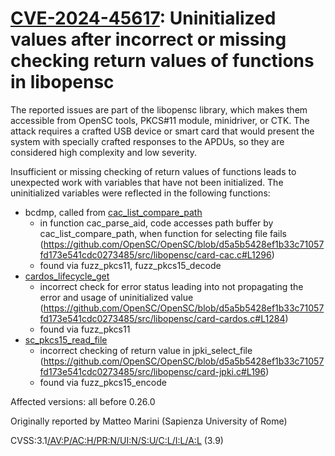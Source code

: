 # [CVE-2024-45617](https://nvd.nist.gov/vuln/detail/CVE-2024-45617): Uninitialized values after incorrect or missing checking return values of functions in libopensc

The reported issues are part of the libopensc library, which makes them accessible from OpenSC tools, PKCS#11 module, minidriver, or CTK.
The attack requires a crafted USB device or smart card that would present the system with specially crafted responses to the APDUs, so they are considered high complexity and low severity.

Insufficient or missing checking of return values of functions leads to unexpected work with variables that have not been initialized.
The uninitialized variables were reflected in the following functions:

- bcdmp, called from [cac_list_compare_path](https://github.com/OpenSC/OpenSC/blob/d5a5b5428ef1b33c71057fd173e541cdc0273485/src/libopensc/card-cac-common.c#L73)
  - in function cac_parse_aid, code accesses path buffer by cac_list_compare_path, when function for selecting file fails (https://github.com/OpenSC/OpenSC/blob/d5a5b5428ef1b33c71057fd173e541cdc0273485/src/libopensc/card-cac.c#L1296)
  - found via fuzz_pkcs11, fuzz_pkcs15_decode
- [cardos_lifecycle_get](https://github.com/OpenSC/OpenSC/blob/d5a5b5428ef1b33c71057fd173e541cdc0273485/src/libopensc/card-cardos.c#L1288)
  - incorrect check for error status leading into not propagating the error and usage of uninitialized value (https://github.com/OpenSC/OpenSC/blob/d5a5b5428ef1b33c71057fd173e541cdc0273485/src/libopensc/card-cardos.c#L1284)
  - found via fuzz_pkcs11
- [sc_pkcs15_read_file](https://github.com/OpenSC/OpenSC/blob/d5a5b5428ef1b33c71057fd173e541cdc0273485/src/libopensc/pkcs15.c#L2535)
  - incorrect checking of return value in jpki_select_file (https://github.com/OpenSC/OpenSC/blob/d5a5b5428ef1b33c71057fd173e541cdc0273485/src/libopensc/card-jpki.c#L196)
  - found via fuzz_pkcs15_encode

Affected versions: all before 0.26.0

Originally reported by Matteo Marini (Sapienza University of Rome)

CVSS:3.1[/AV:P/AC:H/PR:N/UI:N/S:U/C:L/I:L/A:L](https://nvd.nist.gov/vuln-metrics/cvss/v3-calculator?vector=AV:P/AC:H/PR:N/UI:N/S:U/C:L/I:L/A:L) (3.9)
